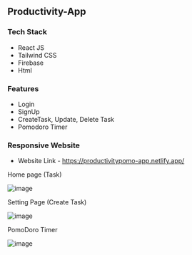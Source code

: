 
## Productivity-App

### Tech Stack
 - React JS
 - Tailwind CSS
 - Firebase
 - Html

### Features
 - Login
 - SignUp
 - CreateTask, Update, Delete Task
 - Pomodoro Timer

### Responsive Website

- Website Link - https://productivitypomo-app.netlify.app/



Home page (Task) 

![image](https://github.com/saketkum11/productivity-app/assets/46194436/6113b88d-fcfc-4a35-95c9-57e383d47937)

Setting Page (Create Task)

![image](https://github.com/saketkum11/productivity-app/assets/46194436/953b0205-d279-4dc4-b501-dd36c9cb281d)

PomoDoro Timer 

![image](https://github.com/saketkum11/productivity-app/assets/46194436/9c005e82-ad00-4e93-977d-872851da9666)
